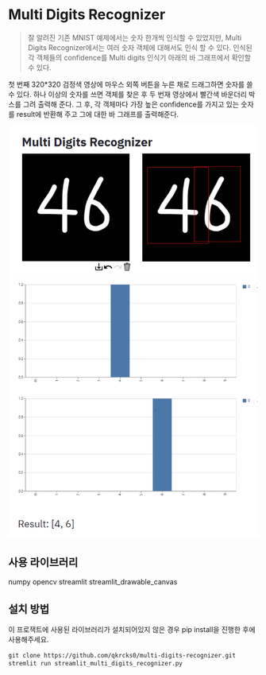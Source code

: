 # Multi Digits Recognizer
> 잘 알려진 기존 MNIST 예제에서는 숫자 한개씩 인식할 수 있었지만, Multi Digits Recognizer에서는 여러 숫자 객체에 대해서도 인식 할 수 있다. 
인식된 각 객체들의 confidence를 Multi digits 인식기 아래의 바 그래프에서 확인할 수 있다.

첫 번째 320*320 검정색 영상에 마우스 외쪽 버튼을 누른 채로 드래그하면 숫자를 쓸 수 있다.
하나 이상의 숫자를 쓰면 객체를 찾은 후 두 번재 영상에서 빨간색 바운더리 박스를 그려 출력해 준다.
그 후, 각 객체마다 가장 높은 confidence를 가지고 있는 숫자를 result에 반환해 주고 그에 대한 바 그래프를 출력해준다.

![](multi_digits_recognizer_1.PNG)
![](multi_digits_recognizer_2.PNG)

## 사용 라이브러리

numpy
opencv
streamlit
streamlit_drawable_canvas

## 설치 방법

이 프로잭트에 사용된 라이브러리가 설치되어있지 않은 경우 pip install을 진행한 후에 사용해주세요.

```
git clone https://github.com/qkrcks0/multi-digits-recognizer.git
stremlit run streamlit_multi_digits_recognizer.py
```

